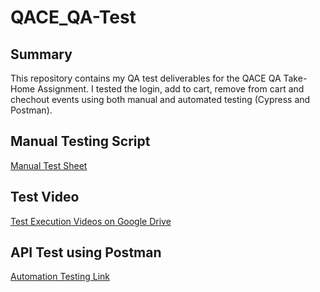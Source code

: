 # QACE_QA-Test

## Summary
This repository contains my QA test deliverables for the QACE QA Take-Home Assignment. I tested the login, add to cart, remove from cart and chechout events using both manual and automated testing (Cypress and Postman).

## Manual Testing Script
[Manual Test Sheet](https://docs.google.com/spreadsheets/d/1RkOxzeTx_Fm2gxVlOFJwoaB_4uXIs79KLOc7Bt5x850/edit?usp=sharing)

## Test Video
[Test Execution Videos on Google Drive](https://drive.google.com/file/d/1rE2BvqBnWOzFqI5WXyIubkwKMrgsgJZu/view?usp=drive_link)

## API Test using Postman
[Automation Testing Link](https://www.postman.com/martian-moon-404630/workspace/aaron-daniel-chiemezie/collection/29702272-40058f3b-77d9-4a3d-b24e-b3c46beca639?action=share&creator=29702272&active-environment=29702272-bd66511c-5171-4ca5-a689-aa62362d17cc)
